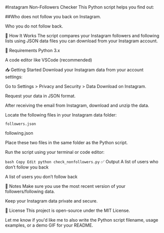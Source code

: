 #Instagram Non-Followers Checker This Python script helps you find out:

##Who does not follow you back on Instagram.

Who you do not follow back.

🔧 How It Works The script compares your Instagram followers and following lists using JSON data files you can download from your Instagram account.

📁 Requirements Python 3.x

A code editor like VSCode (recommended)

📥 Getting Started Download your Instagram data from your account settings:

Go to Settings > Privacy and Security > Data Download on Instagram.

Request your data in JSON format.

After receiving the email from Instagram, download and unzip the data.

Locate the following files in your Instagram data folder:

`followers.json`

following.json

Place these two files in the same folder as the Python script.

Run the script using your terminal or code editor:

`bash Copy Edit python check_nonfollowers.py` ✅ Output A list of users who don’t follow you back

A list of users you don’t follow back

📌 Notes Make sure you use the most recent version of your followers/following data.

Keep your Instagram data private and secure.

📄 License This project is open-source under the MIT License.

Let me know if you'd like me to also write the Python script filename, usage examples, or a demo GIF for your README.